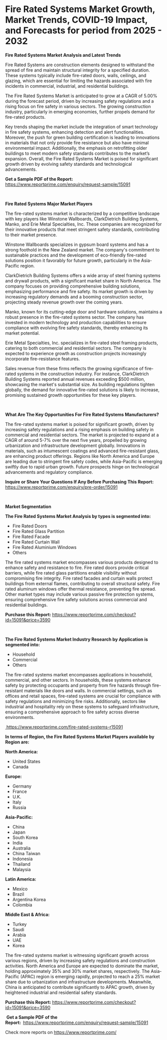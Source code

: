 <p><h1>Fire Rated Systems Market Growth, Market Trends, COVID-19 Impact, and Forecasts for period from 2025 - 2032</h1></p><p><strong>Fire Rated Systems Market Analysis and Latest Trends</strong></p>
<p><p>Fire Rated Systems are construction elements designed to withstand the spread of fire and maintain structural integrity for a specified duration. These systems typically include fire-rated doors, walls, ceilings, and glazing, which are essential for limiting the hazards associated with fire incidents in commercial, industrial, and residential buildings. </p><p>The Fire Rated Systems Market is anticipated to grow at a CAGR of 5.00% during the forecast period, driven by increasing safety regulations and a rising focus on fire safety in various sectors. The growing construction industry, particularly in emerging economies, further propels demand for fire-rated products. </p><p>Key trends shaping the market include the integration of smart technology in fire safety systems, enhancing detection and alert functionalities. Moreover, the push for green building certification is leading to innovations in materials that not only provide fire resistance but also have minimal environmental impact. Additionally, the emphasis on retrofitting older buildings to meet modern safety standards contributes to the market’s expansion. Overall, the Fire Rated Systems Market is poised for significant growth driven by evolving safety standards and technological advancements.</p></p>
<p><strong>Get a Sample PDF of the Report:&nbsp;</strong> <a href="https://www.reportprime.com/enquiry/request-sample/15091?utm_campaign=3213&utm_medium=2&utm_source=Github&utm_content=ia&utm_term=20032025&utm_id=fire-rated-systems">https://www.reportprime.com/enquiry/request-sample/15091</a></p>
<p>&nbsp;</p>
<p><strong>Fire Rated Systems Major Market Players</strong></p>
<p><p>The fire-rated systems market is characterized by a competitive landscape with key players like Winstone Wallboards, ClarkDietrich Building Systems, Manko, and Erie Metal Specialties, Inc. These companies are recognized for their innovative products that meet stringent safety standards, contributing to their market presence. </p><p>Winstone Wallboards specializes in gypsum board systems and has a strong foothold in the New Zealand market. The company's commitment to sustainable practices and the development of eco-friendly fire-rated solutions position it favorably for future growth, particularly in the Asia-Pacific region. </p><p>ClarkDietrich Building Systems offers a wide array of steel framing systems and drywall products, with a significant market share in North America. The company focuses on providing comprehensive building solutions, emphasizing performance and fire safety. Its market growth is driven by increasing regulatory demands and a booming construction sector, projecting steady revenue growth over the coming years.</p><p>Manko, known for its cutting-edge door and hardware solutions, maintains a robust presence in the fire-rated systems sector. The company has invested in modern technology and production capabilities to ensure compliance with evolving fire safety standards, thereby enhancing its market potential.</p><p>Erie Metal Specialties, Inc. specializes in fire-rated steel framing products, catering to both commercial and residential sectors. The company is expected to experience growth as construction projects increasingly incorporate fire-resistance features.</p><p>Sales revenue from these firms reflects the growing significance of fire-rated systems in the construction industry. For instance, ClarkDietrich Building Systems reported annual revenues exceeding $500 million, showcasing the market's substantial size. As building regulations tighten globally, the demand for innovative fire-rated solutions is likely to increase, promising sustained growth opportunities for these key players.</p></p>
<p>&nbsp;</p>
<p><strong>What Are The Key Opportunities For Fire Rated Systems Manufacturers?</strong></p>
<p><p>The fire-rated systems market is poised for significant growth, driven by increasing safety regulations and a rising emphasis on building safety in commercial and residential sectors. The market is projected to expand at a CAGR of around 5-7% over the next five years, propelled by growing urbanization and infrastructure development globally. Innovations in materials, such as intumescent coatings and advanced fire-resistant glass, are enhancing product offerings. Regions like North America and Europe are leading due to stringent fire safety codes, while Asia-Pacific is emerging swiftly due to rapid urban growth. Future prospects hinge on technological advancements and regulatory compliance.</p></p>
<p><strong>Inquire or Share Your Questions If Any Before Purchasing This Report:</strong> <a href="https://www.reportprime.com/enquiry/pre-order/15091?utm_campaign=3213&utm_medium=2&utm_source=Github&utm_content=ia&utm_term=20032025&utm_id=fire-rated-systems">https://www.reportprime.com/enquiry/pre-order/15091</a></p>
<p>&nbsp;</p>
<p><strong>Market Segmentation</strong></p>
<p><strong>The Fire Rated Systems Market Analysis by types is segmented into:</strong></p>
<p><ul><li>Fire Rated Doors</li><li>Fire Rated Glass Partition</li><li>Fire Rated Facade</li><li>Fire Rated Curtain Wall</li><li>Fire Rated Aluminium Windows</li><li>Others</li></ul></p>
<p><p>The fire rated systems market encompasses various products designed to enhance safety and resistance to fire. Fire rated doors provide critical barriers, while fire rated glass partitions enable visibility without compromising fire integrity. Fire rated facades and curtain walls protect buildings from external flames, contributing to overall structural safety. Fire rated aluminum windows offer thermal resistance, preventing fire spread. Other market types may include various passive fire protection systems, ensuring comprehensive fire safety solutions across commercial and residential buildings.</p></p>
<p><strong>Purchase this Report:&nbsp;</strong><a href="https://www.reportprime.com/checkout?id=15091&price=3590&utm_campaign=3213&utm_medium=2&utm_source=Github&utm_content=ia&utm_term=20032025&utm_id=fire-rated-systems">https://www.reportprime.com/checkout?id=15091&price=3590</a></p>
<p>&nbsp;</p>
<p><strong>The Fire Rated Systems Market Industry Research by Application is segmented into:</strong></p>
<p><ul><li>Household</li><li>Commercial</li><li>Others</li></ul></p>
<p><p>The fire-rated systems market encompasses applications in household, commercial, and other sectors. In households, these systems enhance safety by protecting occupants and property from fire hazards through fire-resistant materials like doors and walls. In commercial settings, such as offices and retail spaces, fire-rated systems are crucial for compliance with safety regulations and minimizing fire risks. Additionally, sectors like industrial and hospitality rely on these systems to safeguard infrastructure, ensuring a comprehensive approach to fire safety across diverse environments.</p></p>
<p><a href="https://www.reportprime.com/fire-rated-systems-r15091?utm_campaign=3213&utm_medium=2&utm_source=Github&utm_content=ia&utm_term=20032025&utm_id=fire-rated-systems">&nbsp;https://www.reportprime.com/fire-rated-systems-r15091</a></p>
<p><strong>In terms of Region, the Fire Rated Systems Market Players available by Region are:</strong></p>
<p>
    <p> <strong> North America: </strong>
        <ul>
            <li>United States</li>
            <li>Canada</li>
        </ul>
        </p> 
    <p> <strong> Europe: </strong>
        <ul>
            <li>Germany</li>
            <li>France</li>
            <li>U.K.</li>
            <li>Italy</li>
            <li>Russia</li>
        </ul>
        </p> 
    <p> <strong> Asia-Pacific: </strong>
        <ul>
            <li>China</li>
            <li>Japan</li>
            <li>South Korea</li>
            <li>India</li>
            <li>Australia</li>
            <li>China Taiwan</li>
            <li>Indonesia</li>
            <li>Thailand</li>
            <li>Malaysia</li>
        </ul>
        </p> 
    <p> <strong> Latin America: </strong>
        <ul>
            <li>Mexico</li>
            <li>Brazil</li>
            <li>Argentina Korea</li>
            <li>Colombia</li>
        </ul>
        </p> 
    <p> <strong> Middle East & Africa: </strong>
        <ul>
            <li>Turkey</li>
            <li>Saudi</li>
            <li>Arabia</li>
            <li>UAE</li>
            <li>Korea</li>
        </ul>
    </p>
    </p>
<p><p>The fire-rated systems market is witnessing significant growth across various regions, driven by increasing safety regulations and construction activities. North America and Europe are expected to dominate the market, holding approximately 35% and 30% market shares, respectively. The Asia-Pacific (APAC) region is emerging rapidly, projected to reach a 25% market share due to urbanization and infrastructure developments. Meanwhile, China is anticipated to contribute significantly to APAC growth, driven by heightened industrial and residential safety standards.</p></p>
<p><strong>Purchase this Report: </strong><a href="https://www.reportprime.com/checkout?id=15091&price=3590&utm_campaign=3213&utm_medium=2&utm_source=Github&utm_content=ia&utm_term=20032025&utm_id=fire-rated-systems">https://www.reportprime.com/checkout?id=15091&price=3590</a></p>
<p>&nbsp;<strong>Get a Sample PDF of the Report:&nbsp;&nbsp;</strong><a href="https://www.reportprime.com/enquiry/request-sample/15091?utm_campaign=3213&utm_medium=2&utm_source=Github&utm_content=ia&utm_term=20032025&utm_id=fire-rated-systems">https://www.reportprime.com/enquiry/request-sample/15091</a></p>
<p><strong></strong></p>
<p>Check more reports on <a href="https://www.reportprime.com/?utm_campaign=3213&utm_medium=2&utm_source=Github&utm_content=ia&utm_term=20032025&utm_id=fire-rated-systems">https://www.reportprime.com/</a></p>